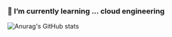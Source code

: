 ### 🌱 I’m currently learning ... cloud engineering


![Anurag's GitHub stats](https://github-readme-stats.vercel.app/api/top-langs/?username=mandoo-it&langs_count=8&count_private=truee&layout=compact&hide_border=true&bg_color=0D1117)
